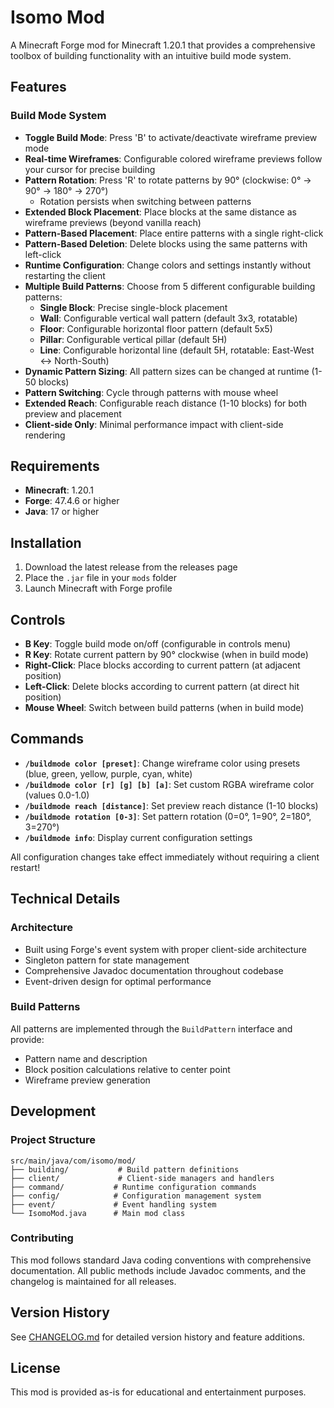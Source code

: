 # Isomo Mod

A Minecraft Forge mod for Minecraft 1.20.1 that provides a comprehensive toolbox of building functionality with an intuitive build mode system.

## Features

### Build Mode System
- **Toggle Build Mode**: Press 'B' to activate/deactivate wireframe preview mode
- **Real-time Wireframes**: Configurable colored wireframe previews follow your cursor for precise building
- **Pattern Rotation**: Press 'R' to rotate patterns by 90° (clockwise: 0° → 90° → 180° → 270°)
  - Rotation persists when switching between patterns
- **Extended Block Placement**: Place blocks at the same distance as wireframe previews (beyond vanilla reach)
- **Pattern-Based Placement**: Place entire patterns with a single right-click
- **Pattern-Based Deletion**: Delete blocks using the same patterns with left-click
- **Runtime Configuration**: Change colors and settings instantly without restarting the client
- **Multiple Build Patterns**: Choose from 5 different configurable building patterns:
  - **Single Block**: Precise single-block placement
  - **Wall**: Configurable vertical wall pattern (default 3x3, rotatable)
  - **Floor**: Configurable horizontal floor pattern (default 5x5)
  - **Pillar**: Configurable vertical pillar (default 5H)
  - **Line**: Configurable horizontal line (default 5H, rotatable: East-West ↔ North-South)
- **Dynamic Pattern Sizing**: All pattern sizes can be changed at runtime (1-50 blocks)
- **Pattern Switching**: Cycle through patterns with mouse wheel
- **Extended Reach**: Configurable reach distance (1-10 blocks) for both preview and placement
- **Client-side Only**: Minimal performance impact with client-side rendering

## Requirements

- **Minecraft**: 1.20.1
- **Forge**: 47.4.6 or higher
- **Java**: 17 or higher

## Installation

1. Download the latest release from the releases page
2. Place the `.jar` file in your `mods` folder
3. Launch Minecraft with Forge profile

## Controls

- **B Key**: Toggle build mode on/off (configurable in controls menu)
- **R Key**: Rotate current pattern by 90° clockwise (when in build mode)
- **Right-Click**: Place blocks according to current pattern (at adjacent position)
- **Left-Click**: Delete blocks according to current pattern (at direct hit position)
- **Mouse Wheel**: Switch between build patterns (when in build mode)

## Commands

- **`/buildmode color [preset]`**: Change wireframe color using presets (blue, green, yellow, purple, cyan, white)
- **`/buildmode color [r] [g] [b] [a]`**: Set custom RGBA wireframe color (values 0.0-1.0)
- **`/buildmode reach [distance]`**: Set preview reach distance (1-10 blocks)
- **`/buildmode rotation [0-3]`**: Set pattern rotation (0=0°, 1=90°, 2=180°, 3=270°)
- **`/buildmode info`**: Display current configuration settings

All configuration changes take effect immediately without requiring a client restart!

## Technical Details

### Architecture
- Built using Forge's event system with proper client-side architecture
- Singleton pattern for state management
- Comprehensive Javadoc documentation throughout codebase
- Event-driven design for optimal performance

### Build Patterns
All patterns are implemented through the `BuildPattern` interface and provide:
- Pattern name and description
- Block position calculations relative to center point
- Wireframe preview generation

## Development

### Project Structure
```
src/main/java/com/isomo/mod/
├── building/           # Build pattern definitions
├── client/             # Client-side managers and handlers  
├── command/           # Runtime configuration commands
├── config/            # Configuration management system
├── event/             # Event handling system
└── IsomoMod.java      # Main mod class
```

### Contributing
This mod follows standard Java coding conventions with comprehensive documentation. All public methods include Javadoc comments, and the changelog is maintained for all releases.

## Version History

See [CHANGELOG.md](CHANGELOG.md) for detailed version history and feature additions.

## License

This mod is provided as-is for educational and entertainment purposes.
